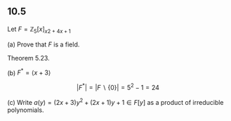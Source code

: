 

## 10.5

Let $F = \mathbb{Z}_5[x]_{x2+4x+1}$



(a) Prove that $F$ is a field.

Theorem 5.23. 


(b) $F^* = \langle x + 3 \rangle$


$$
|F^*| = |F \backslash \{0\} | = 5^2 -1 =24
$$


(c) Write $a(y) = (2x+3)y^2 +(2x+1)y +1 \in F [y]$ as a  product of irreducible polynomials.

